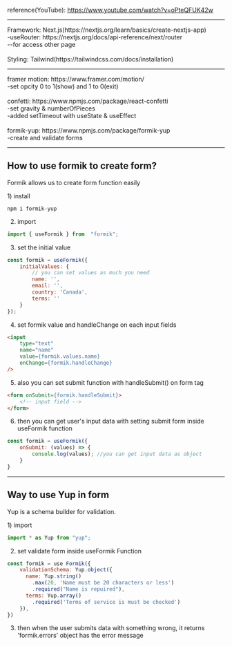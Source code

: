 reference(YouTube): https://www.youtube.com/watch?v=oPteQFUK42w
<hr>
Framework: Next.js(https://nextjs.org/learn/basics/create-nextjs-app)<br>
-useRouter: https://nextjs.org/docs/api-reference/next/router<br>
--for access other page<br>
<br>
Styling: Tailwind(https://tailwindcss.com/docs/installation)<br>
<hr>
framer motion: https://www.framer.com/motion/<br>
-set opcity 0 to 1(show) and 1 to 0(exit)<br>
<br>
confetti: https://www.npmjs.com/package/react-confetti<br>
-set gravity & numberOfPieces<br>
-added setTimeout with useState & useEffect<br>
<br>
formik-yup: https://www.npmjs.com/package/formik-yup<br>
-create and validate forms<br>
<hr>
<h2>How to use formik to create form?</h2>
<p>Formik allows us to create form function easily</p>
1) install

```terminal
npm i formik-yup
```
2) import

```js
import { useFormik } from  "formik";
```
3) set the initial value

```js
const formik = useFormik({
    initialValues: {
        // you can set values as much you need
        name: '',
        email: '',
        country: 'Canada',
        terms: ''
    }
});
```
4) set formik value and handleChange on each input fields

```html
<input 
    type="text" 
    name="name" 
    value={formik.values.name}
    onChange={formik.handleChange}
/>
```
5) also you can set submit function with handleSubmit() on form tag

```html
<form onSubmit={formik.handleSubmit}>
    <!-- input field -->
</form>
```
6) then you can get user's input data with setting submit form inside useFormik function

```js
const formik = useFormik({
    onSubmit: (values) => {
        console.log(values); //you can get input data as object
    }
}
```
<hr>
<h2>Way to use Yup in form</h2>
<p>Yup is a schema builder for validation.</p>
1) import

```js
import * as Yup from "yup";
```
2) set validate form inside useFormik Function

```js
const formik = use Formik({
    validationSchema: Yup.object({
      name: Yup.string()
        .max(20, 'Name must be 20 characters or less')
        .required("Name is repuired"),
      terms: Yup.array()
        .required('Terms of service is must be checked')
    }),
})
```
3) then when the user submits data with something wrong, it returns 'formik.errors' object has the error message

